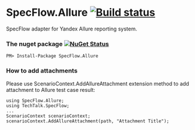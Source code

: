# SpecFlow.Allure [![Build status](https://ci.appveyor.com/api/projects/status/fu1b367fiiayjc5e?svg=true)](https://ci.appveyor.com/project/Bakanych/allure-specflow)
SpecFlow adapter for Yandex Allure reporting system.

### The nuget package [![NuGet Status](http://img.shields.io/nuget/v/Specflow.Allure.svg?style=flat)](https://www.nuget.org/packages/Specflow.Allure/)
```
PM> Install-Package SpecFlow.Allure
```
### How to add attachments
Please use ScenarioContext.AddAllureAttachment extension method to add attachment to Allure test case result:
```
using SpecFlow.Allure;
using TechTalk.SpecFlow;
...
ScenarioContext scenarioContext;
scenarioContext.AddAllureAttachment(path, "Attachment Title");
```
